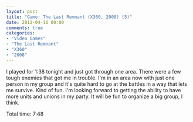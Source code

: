 ```yaml
---
layout: post
title: "Game: The Last Remnant (X360, 2008) (5)"
date: 2012-04-16 00:00
comments: true
categories:
- "Video Games"
- "The Last Remnant"
- "X360"
- "2008"
---
```


I played for 1:38 tonight and just got through one area. There
were a few tough enemies that got me in trouble. I'm in an area
now with just one person in my group and it's quite hard to go at
the battles in a way that lets me survive. Kind of fun. I'm
looking forward to getting the ability to have more units and
unions in my party. It will be fun to organize a big group, I
think.

Total time: 7:48
